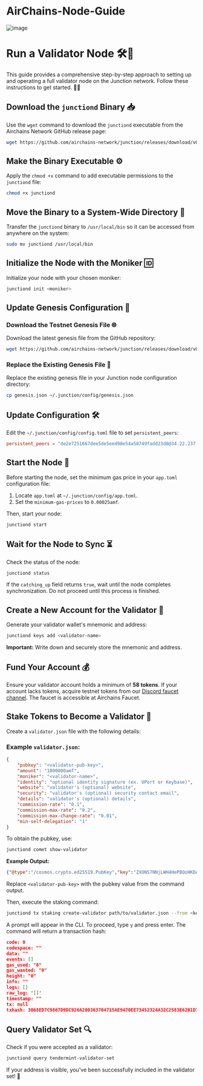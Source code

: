# AirChains-Node-Guide

![image](https://github.com/user-attachments/assets/2ab19c2c-98cf-4c74-9ce8-699a0dd5a861)


# Run a Validator Node 🛠️🚀

This guide provides a comprehensive step-by-step approach to setting up and operating a full validator node on the Junction network. Follow these instructions to get started. 📜🔧

## Download the `junctiond` Binary 📥

Use the `wget` command to download the `junctiond` executable from the Airchains Network GitHub release page:

```bash
wget https://github.com/airchains-network/junction/releases/download/v0.1.0/junctiond
```

## Make the Binary Executable ⚙️

Apply the `chmod +x` command to add executable permissions to the `junctiond` file:

```bash
chmod +x junctiond
```

## Move the Binary to a System-Wide Directory 📂

Transfer the `junctiond` binary to `/usr/local/bin` so it can be accessed from anywhere on the system:

```bash
sudo mv junctiond /usr/local/bin
```

## Initialize the Node with the Moniker 🆔

Initialize your node with your chosen moniker:

```bash
junctiond init <moniker>
```

## Update Genesis Configuration 🔄

### Download the Testnet Genesis File 🌐

Download the latest genesis file from the GitHub repository:

```bash
wget https://github.com/airchains-network/junction/releases/download/v0.1.0/genesis.json
```

### Replace the Existing Genesis File 🔄

Replace the existing genesis file in your Junction node configuration directory:

```bash
cp genesis.json ~/.junction/config/genesis.json
```

## Update Configuration 🛠️

Edit the `~/.junction/config/config.toml` file to set `persistent_peers`:

```toml
persistent_peers = "de2e7251667dee5de5eed98e54a58749fadd23d8@34.22.237.85:26656"
```

## Start the Node 🚀

Before starting the node, set the minimum gas price in your `app.toml` configuration file:

1. Locate `app.toml` at `~/.junction/config/app.toml`.
2. Set the `minimum-gas-prices` to `0.00025amf`.

Then, start your node:

```bash
junctiond start
```

## Wait for the Node to Sync ⏳

Check the status of the node:

```bash
junctiond status
```

If the `catching_up` field returns `true`, wait until the node completes synchronization. Do not proceed until this process is finished.

## Create a New Account for the Validator 👤

Generate your validator wallet's mnemonic and address:

```bash
junctiond keys add <validator-name>
```

**Important:** Write down and securely store the mnemonic and address.

## Fund Your Account 💰

Ensure your validator account holds a minimum of **58 tokens**. If your account lacks tokens, acquire testnet tokens from our [Discord faucet channel](https://discord.gg/airchains). The faucet is accessible at Airchains Faucet.

## Stake Tokens to Become a Validator 💼

Create a `validator.json` file with the following details:

### Example `validator.json`:

```json
{
    "pubkey": "<validator-pub-key>",
    "amount": "1000000amf",
    "moniker": "<validator-name>",
    "identity": "optional identity signature (ex. UPort or Keybase)",
    "website": "validator's (optional) website",
    "security": "validator's (optional) security contact email",
    "details": "validator's (optional) details",
    "commission-rate": "0.1",
    "commission-max-rate": "0.2",
    "commission-max-change-rate": "0.01",
    "min-self-delegation": "1"
}
```

To obtain the pubkey, use:

```bash
junctiond comet show-validator
```

**Example Output:**

```json
{"@type":"/cosmos.crypto.ed25519.PubKey","key":"ZXONS7NNjLWH4HePBOoHKDAYeLXQO5iUwpCRQSi1poI="}
```

Replace `<validator-pub-key>` with the pubkey value from the command output.

Then, execute the staking command:

```bash
junctiond tx staking create-validator path/to/validator.json --from <key-name> --chain-id junction --fees 500amf
```

A prompt will appear in the CLI. To proceed, type `y` and press enter. The command will return a transaction hash:

```json
code: 0
codespace: ""
data: ""
events: []
gas_used: "0"
gas_wanted: "0"
height: "0"
info: ""
logs: []
raw_log: '[]'
timestamp: ""
tx: null
txhash: 3068ED7C9867D9DC926A200363704715AE9470EE73452324A32C2583E62B1D79
```

## Query Validator Set 🔍

Check if you were accepted as a validator:

```bash
junctiond query tendermint-validator-set
```

If your address is visible, you've been successfully included in the validator set! 🎉
